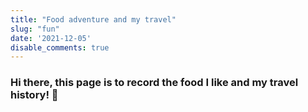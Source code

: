 ```yaml
---
title: "Food adventure and my travel"
slug: "fun"
date: '2021-12-05'
disable_comments: true
---
```


### Hi there, this page is to record the food I like and my travel history! 👋

